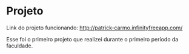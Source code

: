 # Projeto
 Link do projeto funcionando: http://patrick-carmo.infinityfreeapp.com/

Esse foi o primeiro projeto que realizei durante o primeiro período da faculdade.
